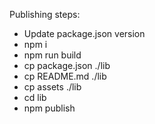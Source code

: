 Publishing steps:
- Update package.json version
- npm i
- npm run build
- cp package.json ./lib
- cp README.md ./lib
- cp assets ./lib
- cd lib
- npm publish
